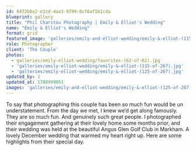 ```yaml
---
id: 6472b6a2-e1cd-4ae3-9799-0cf6af5b1cda
blueprint: gallery
title: "Phil Charitou Photography | Emily & Elliot's Wedding"
name: "Emily & Elliot's Wedding"
format: grid
featured_image: 'galleries/emily-and-elliot-wedding/emily-&-elliot-(115-of-267).jpg'
role: Photographer
client: 'The Couple'
photos:
  - galleries/emily-elliot-wedding/favorites-(62-of-62).jpg
  - 'galleries/emily-elliot-wedding/emily-&-elliot-(115-of-267).jpg'
  - 'galleries/emily-elliot-wedding/emily-&-elliot-(125-of-267).jpg'
updated_by: 1
updated_at: 1708999061
images: 'galleries/emily-and-elliot-wedding/emily-&-elliot-(125-of-267).jpg'
---
```

To say that photographing this couple has been so much fun would be un understatement.
From the day we met, I knew we’d get along famously. They are so much fun. And genuinely such great people.
I photographed their engagement gathering at their lovely home some months prior, and their wedding was held at the beautiful Angus Glen Golf Club in Markham.
A lovely December wedding that warmed my heart right up.
Here are some highlights from their special day.